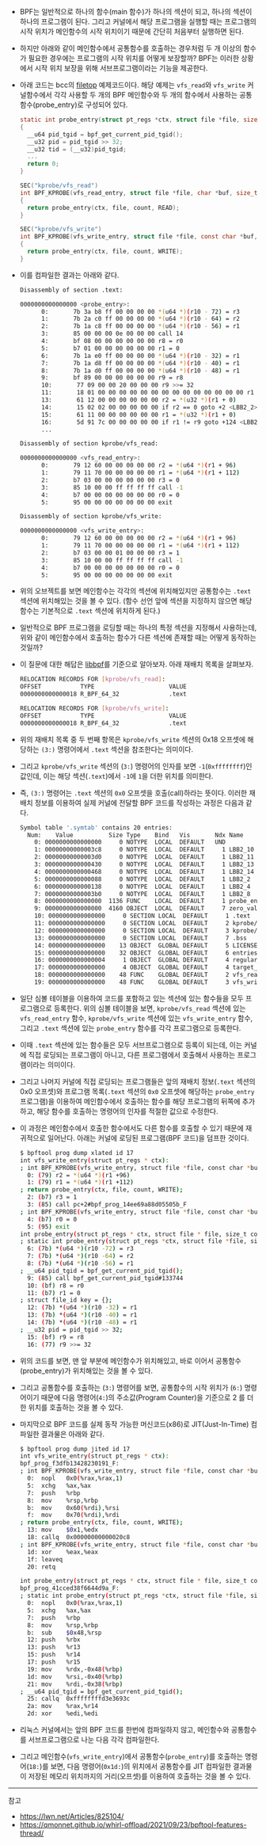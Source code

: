 - BPF는 일반적으로 하나의 함수(main 함수)가 하나의 섹션이 되고, 하나의 섹션이 하나의 프로그램이 된다. 그리고 커널에서 해당 프로그램을 실행할 때는 프로그램의 시작 위치가 메인함수의 시작 위치이기 때문에 간단히 처음부터 실행하면 된다. 

- 하지만 아래와 같이 메인함수에서 공통함수를 호출하는 경우처럼 두 개 이상의 함수가 필요한 경우에는 프로그램의 시작 위치를 어떻게 보장할까? BPF는 이러한 상황에서 시작 위치 보장을 위해 서브프로그램이라는 기능을 제공한다.

- 아래 코드는 bcc의 [filetop](https://github.com/iovisor/bcc/blob/master/libbpf-tools/filetop.bpf.c) 예제코드이다. 해당 예제는 `vfs_read`와 `vfs_write` 커널함수에서 각각 사용할 두 개의 BPF 메인함수와 두 개의 함수에서 사용하는 공통함수(probe_entry)로 구성되어 있다. 

  ```c
  static int probe_entry(struct pt_regs *ctx, struct file *file, size_t count, enum op op)
  {
    __u64 pid_tgid = bpf_get_current_pid_tgid();
    __u32 pid = pid_tgid >> 32;
    __u32 tid = (__u32)pid_tgid;
    ...
    return 0;
  }

  SEC("kprobe/vfs_read")
  int BPF_KPROBE(vfs_read_entry, struct file *file, char *buf, size_t count, loff_t *pos)
  {
    return probe_entry(ctx, file, count, READ);
  }

  SEC("kprobe/vfs_write")
  int BPF_KPROBE(vfs_write_entry, struct file *file, const char *buf, size_t count, loff_t *pos)
  {
    return probe_entry(ctx, file, count, WRITE);
  }
  ```

- 이를 컴파일한 결과는 아래와 같다.

  ```bash
  Disassembly of section .text:

  0000000000000000 <probe_entry>:
        0:       7b 3a b8 ff 00 00 00 00 *(u64 *)(r10 - 72) = r3
        1:       7b 2a c0 ff 00 00 00 00 *(u64 *)(r10 - 64) = r2
        2:       7b 1a c8 ff 00 00 00 00 *(u64 *)(r10 - 56) = r1
        3:       85 00 00 00 0e 00 00 00 call 14
        4:       bf 08 00 00 00 00 00 00 r8 = r0
        5:       b7 01 00 00 00 00 00 00 r1 = 0
        6:       7b 1a e0 ff 00 00 00 00 *(u64 *)(r10 - 32) = r1
        7:       7b 1a d8 ff 00 00 00 00 *(u64 *)(r10 - 40) = r1
        8:       7b 1a d0 ff 00 00 00 00 *(u64 *)(r10 - 48) = r1
        9:       bf 89 00 00 00 00 00 00 r9 = r8
        10:       77 09 00 00 20 00 00 00 r9 >>= 32
        11:       18 01 00 00 00 00 00 00 00 00 00 00 00 00 00 00 r1 = 0 ll
        13:       61 12 00 00 00 00 00 00 r2 = *(u32 *)(r1 + 0)
        14:       15 02 02 00 00 00 00 00 if r2 == 0 goto +2 <LBB2_2>
        15:       61 11 00 00 00 00 00 00 r1 = *(u32 *)(r1 + 0)
        16:       5d 91 7c 00 00 00 00 00 if r1 != r9 goto +124 <LBB2_14>
        ...

  Disassembly of section kprobe/vfs_read:

  0000000000000000 <vfs_read_entry>:
        0:       79 12 60 00 00 00 00 00 r2 = *(u64 *)(r1 + 96)
        1:       79 11 70 00 00 00 00 00 r1 = *(u64 *)(r1 + 112)
        2:       b7 03 00 00 00 00 00 00 r3 = 0
        3:       85 10 00 00 ff ff ff ff call -1
        4:       b7 00 00 00 00 00 00 00 r0 = 0
        5:       95 00 00 00 00 00 00 00 exit

  Disassembly of section kprobe/vfs_write:

  0000000000000000 <vfs_write_entry>:
        0:       79 12 60 00 00 00 00 00 r2 = *(u64 *)(r1 + 96)
        1:       79 11 70 00 00 00 00 00 r1 = *(u64 *)(r1 + 112)
        2:       b7 03 00 00 01 00 00 00 r3 = 1
        3:       85 10 00 00 ff ff ff ff call -1
        4:       b7 00 00 00 00 00 00 00 r0 = 0
        5:       95 00 00 00 00 00 00 00 exit
  ```

- 위의 오브젝트를 보면 메인함수는 각각의 섹션에 위치해있지만 공통함수는 `.text` 섹션에 위치해있는 것을 볼 수 있다. (함수 선언 앞에 섹션을 지정하지 않으면 해당 함수는 기본적으로 `.text` 섹션에 위치하게 된다.) 

- 일반적으로 BPF 프로그램을 로딩할 때는 하나의 특정 섹션을 지정해서 사용하는데, 위와 같이 메인함수에서 호출하는 함수가 다른 섹션에 존재할 때는 어떻게 동작하는 것일까? 

- 이 질문에 대한 해답은 [libbpf](https://github.com/torvalds/linux/blob/master/tools/lib/bpf/libbpf.c)를 기준으로 알아보자. 아래 재배치 목록을 살펴보자.

  ```bash
  RELOCATION RECORDS FOR [kprobe/vfs_read]:
  OFFSET           TYPE                     VALUE
  0000000000000018 R_BPF_64_32              .text

  RELOCATION RECORDS FOR [kprobe/vfs_write]:
  OFFSET           TYPE                     VALUE
  0000000000000018 R_BPF_64_32              .text
  ```

- 위의 재배치 목록 중 두 번째 항목은 `kprobe/vfs_write` 섹션의 0x18 오프셋에 해당하는 `(3:)` 명령어에서 `.text` 섹션을 참조한다는 의미이다.

- 그리고 `kprobe/vfs_write` 섹션의 (`3:`) 명령어의 인자를 보면 `-1`(`0xffffffff`)인 값인데, 이는 해당 섹션(`.text`)에서 `-1`에 `1`을 더한 위치를 의미한다.

- 즉, `(3:)` 명령어는 `.text` 섹션의 `0x0` 오프셋을 호출(call)하라는 뜻이다. 이러한 재배치 정보를 이용하여 실제 커널에 전달할 BPF 코드를 작성하는 과정은 다음과 같다.

  ```bash
  Symbol table '.symtab' contains 20 entries:
    Num:    Value          Size Type    Bind   Vis       Ndx Name
      0: 0000000000000000     0 NOTYPE  LOCAL  DEFAULT   UND
      1: 00000000000003c8     0 NOTYPE  LOCAL  DEFAULT     1 LBB2_10
      2: 00000000000003d0     0 NOTYPE  LOCAL  DEFAULT     1 LBB2_11
      3: 0000000000000430     0 NOTYPE  LOCAL  DEFAULT     1 LBB2_13
      4: 0000000000000468     0 NOTYPE  LOCAL  DEFAULT     1 LBB2_14
      5: 0000000000000088     0 NOTYPE  LOCAL  DEFAULT     1 LBB2_2
      6: 0000000000000138     0 NOTYPE  LOCAL  DEFAULT     1 LBB2_4
      7: 00000000000003b0     0 NOTYPE  LOCAL  DEFAULT     1 LBB2_8
      8: 0000000000000000  1136 FUNC    LOCAL  DEFAULT     1 probe_entry
      9: 0000000000000000  4160 OBJECT  LOCAL  DEFAULT     7 zero_value
      10: 0000000000000000     0 SECTION LOCAL  DEFAULT     1 .text
      11: 0000000000000000     0 SECTION LOCAL  DEFAULT     2 kprobe/vfs_read
      12: 0000000000000000     0 SECTION LOCAL  DEFAULT     3 kprobe/vfs_write
      13: 0000000000000000     0 SECTION LOCAL  DEFAULT     7 .bss
      14: 0000000000000000    13 OBJECT  GLOBAL DEFAULT     5 LICENSE
      15: 0000000000000000    32 OBJECT  GLOBAL DEFAULT     6 entries
      16: 0000000000000004     1 OBJECT  GLOBAL DEFAULT     4 regular_file_only
      17: 0000000000000000     4 OBJECT  GLOBAL DEFAULT     4 target_pid
      18: 0000000000000000    48 FUNC    GLOBAL DEFAULT     2 vfs_read_entry
      19: 0000000000000000    48 FUNC    GLOBAL DEFAULT     3 vfs_write_entry
  ```

- 일단 심볼 테이블을 이용하여 코드를 포함하고 있는 섹션에 있는 함수들을 모두 프로그램으로 등록한다. 위의 심볼 테이블을 보면, `kprobe/vfs_read` 섹션에 있는 `vfs_read_entry` 함수, `kprobe/vfs_write` 섹션에 있는 `vfs_write_entry` 함수, 그리고 `.text` 섹션에 있는 `probe_entry` 함수를 각각 프로그램으로 등록한다.

- 이때 `.text` 섹션에 있는 함수들은 모두 서브프로그램으로 등록이 되는데, 이는 커널에 직접 로딩되는 프로그램이 아니고, 다른 프로그램에서 호출해서 사용하는 프로그램이라는 의미이다. 

- 그리고 나머지 커널에 직접 로딩되는 프로그램들은 앞의 재배치 정보(`.text` 섹션의 0x0 오프셋)와 프로그램 목록(`.text` 섹션의 `0x0` 오프셋에 해당하는 `probe_entry` 프로그램)을 이용하여 메인함수에서 호출하는 함수를 해당 프로그램의 뒤쪽에 추가하고, 해당 함수를 호출하는 명령어의 인자를 적절한 값으로 수정한다. 

- 이 과정은 메인함수에서 호출한 함수에서도 다른 함수를 호출할 수 있기 때문에 재귀적으로 일어난다. 아래는 커널에 로딩된 프로그램(BPF 코드)을 덤프한 것이다.

  ```bash
  $ bpftool prog dump xlated id 17
  int vfs_write_entry(struct pt_regs * ctx):
  ; int BPF_KPROBE(vfs_write_entry, struct file *file, const char *buf, size_t count, loff_t *pos)
    0: (79) r2 = *(u64 *)(r1 +96)
    1: (79) r1 = *(u64 *)(r1 +112)
  ; return probe_entry(ctx, file, count, WRITE);
    2: (b7) r3 = 1
    3: (85) call pc+2#bpf_prog_14ee69a88d05505b_F
  ; int BPF_KPROBE(vfs_write_entry, struct file *file, const char *buf, size_t count, loff_t *pos)
    4: (b7) r0 = 0
    5: (95) exit
  int probe_entry(struct pt_regs * ctx, struct file * file, size_t count, enum op op):
  ; static int probe_entry(struct pt_regs *ctx, struct file *file, size_t count, enum op op)
    6: (7b) *(u64 *)(r10 -72) = r3
    7: (7b) *(u64 *)(r10 -64) = r2
    8: (7b) *(u64 *)(r10 -56) = r1
  ; __u64 pid_tgid = bpf_get_current_pid_tgid();
    9: (85) call bpf_get_current_pid_tgid#133744
    10: (bf) r8 = r0
    11: (b7) r1 = 0
  ; struct file_id key = {};
    12: (7b) *(u64 *)(r10 -32) = r1
    13: (7b) *(u64 *)(r10 -40) = r1
    14: (7b) *(u64 *)(r10 -48) = r1
  ; __u32 pid = pid_tgid >> 32;
    15: (bf) r9 = r8
    16: (77) r9 >>= 32
  ```

- 위의 코드를 보면, 맨 앞 부분에 메인함수가 위치해있고, 바로 이어서 공통함수(probe_entry)가 위치해있는 것을 볼 수 있다. 
- 그리고 공통함수를 호출하는 (`3:`) 명령어를 보면, 공통함수의 시작 위치가 (`6:`) 명령어이기 때문에 다음 명령어(`4:`)의 주소값(Program Counter)을 기준으로 2 를 더한 위치를 호출하는 것을 볼 수 있다. 
- 마지막으로 BPF 코드를 실제 동작 가능한 머신코드(x86)로 JIT(Just-In-Time) 컴파일한 결과물은 아래와 같다.

  ```bash
  $ bpftool prog dump jited id 17
  int vfs_write_entry(struct pt_regs * ctx):
  bpf_prog_f3dfb13428230191_F:
  ; int BPF_KPROBE(vfs_write_entry, struct file *file, const char *buf, size_t count, loff_t *pos)
    0:	nopl   0x0(%rax,%rax,1)
    5:	xchg   %ax,%ax
    7:	push   %rbp
    8:	mov    %rsp,%rbp
    b:	mov    0x60(%rdi),%rsi
    f:	mov    0x70(%rdi),%rdi
  ; return probe_entry(ctx, file, count, WRITE);
    13:	mov    $0x1,%edx
    18:	callq  0x00000000000020c8
  ; int BPF_KPROBE(vfs_write_entry, struct file *file, const char *buf, size_t count, loff_t *pos)
    1d:	xor    %eax,%eax
    1f:	leaveq
    20:	retq

  int probe_entry(struct pt_regs * ctx, struct file * file, size_t count, enum op op):
  bpf_prog_41cced38f6644d9a_F:
  ; static int probe_entry(struct pt_regs *ctx, struct file *file, size_t count, enum op op)
    0:	nopl   0x0(%rax,%rax,1)
    5:	xchg   %ax,%ax
    7:	push   %rbp
    8:	mov    %rsp,%rbp
    b:	sub    $0x48,%rsp
    12:	push   %rbx
    13:	push   %r13
    15:	push   %r14
    17:	push   %r15
    19:	mov    %rdx,-0x48(%rbp)
    1d:	mov    %rsi,-0x40(%rbp)
    21:	mov    %rdi,-0x38(%rbp)
  ; __u64 pid_tgid = bpf_get_current_pid_tgid();
    25:	callq  0xffffffffd3e3693c
    2a:	mov    %rax,%r14
    2d:	xor    %edi,%edi
  ```

- 리눅스 커널에서는 앞의 BPF 코드를 한번에 컴파일하지 않고, 메인함수와 공통함수를 서브프로그램으로 나눈 다음 각각 컴파일한다. 
- 그리고 메인함수(`vfs_write_entry`)에서 공통함수(`probe_entry`)를 호출하는 명령어(`18:`)를 보면, 다음 명령어(`0x1d:`)의 위치에서 공통함수를 JIT 컴파일한 결과물이 저장된 메모리 위치까지의 거리(오프셋)를 이용하여 호출하는 것을 볼 수 있다. 

---
참고
- https://lwn.net/Articles/825104/
- https://qmonnet.github.io/whirl-offload/2021/09/23/bpftool-features-thread/